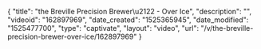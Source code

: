 {
    "title": "the Breville Precision Brewer\u2122 - Over Ice",
    "description": "",
    "videoid": "162897969",
    "date_created": "1525365945",
    "date_modified": "1525477700",
    "type": "captivate",
    "layout": "video",
    "url": "\/v\/the-breville-precision-brewer-over-ice\/162897969"
}